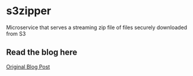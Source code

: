 # s3zipper
Microservice that serves a streaming zip file of files securely downloaded from S3

## Read the blog here
[Original Blog Post](http://engineroom.teamwork.com/how-to-securely-provide-a-zip-download-of-a-s3-file-bundle/)
